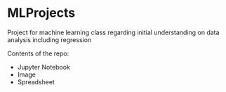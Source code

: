# MLProjects
Project for machine learning class regarding initial understanding on data analysis including regression

Contents of the repo:
- Jupyter Notebook
- Image
- Spreadsheet
